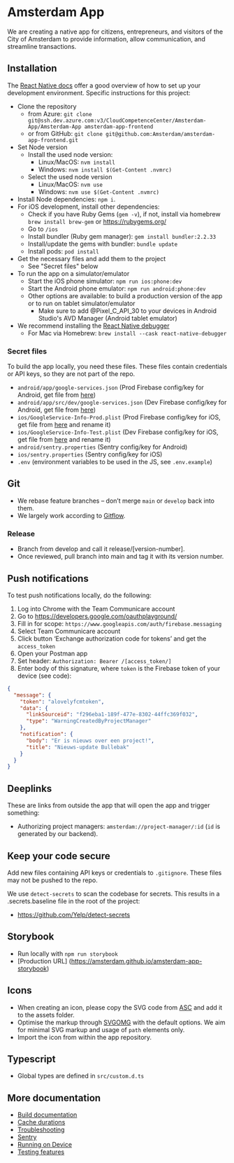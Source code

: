 # Amsterdam App

We are creating a native app for citizens, entrepreneurs, and visitors of the City of Amsterdam to provide information, allow communication, and streamline transactions.

## Installation

The [React Native docs](https://reactnative.dev/docs/environment-setup) offer a good overview of how to set up your development environment. Specific instructions for this project:

- Clone the repository
  - from Azure: `git clone git@ssh.dev.azure.com:v3/CloudCompetenceCenter/Amsterdam-App/Amsterdam-App amsterdam-app-frontend`
  - or from GitHub: `git clone git@github.com:Amsterdam/amsterdam-app-frontend.git`
- Set Node version
  - Install the used node version:
    - Linux/MacOS: `nvm install`
    - Windows: `nvm install $(Get-Content .nvmrc)`
  - Select the used node version
    - Linux/MacOS: `nvm use`
    - Windows: `nvm use $(Get-Content .nvmrc)`
- Install Node dependencies: `npm i`.
- For iOS development, install other dependencies:
  - Check if you have Ruby Gems (`gem -v`), if not, install via homebrew `brew install brew-gem` or <https://rubygems.org/>
  - Go to `/ios`
  - Install bundler (Ruby gem manager): `gem install bundler:2.2.33`
  - Install/update the gems with bundler: `bundle update`
  - Install pods: `pod install`
- Get the necessary files and add them to the project
  - See "Secret files" below
- To run the app on a simulator/emulator
  - Start the iOS phone simulator: `npm run ios:phone:dev`
  - Start the Android phone emulator: `npm run android:phone:dev`
  - Other options are available: to build a production version of the app or to run on tablet simulator/emulator
    - Make sure to add @Pixel_C_API_30 to your devices in Android Studio's AVD Manager (Android tablet emulator)
- We recommend installing the [React Native debugger](https://github.com/jhen0409/react-native-debugger)
  - For Mac via Homebrew: `brew install --cask react-native-debugger`

### Secret files

To build the app locally, you need these files. These files contain credentials or API keys, so they are not part of the repo.

- `android/app/google-services.json` (Prod Firebase config/key for Android, get file from [here](https://console.firebase.google.com/u/1/project/amsterdam-15a0a/settings/general/android:nl.amsterdam.app))
- `android/app/src/dev/google-services.json` (Dev Firebase config/key for Android, get file from [here](https://console.firebase.google.com/u/1/project/amsterdam-15a0a/settings/general/android:nl.amsterdam.app.dev))
- `ios/GoogleService-Info-Prod.plist` (Prod Firebase config/key for iOS, get file from [here](https://console.firebase.google.com/u/1/project/amsterdam-15a0a/settings/general/ios:nl.amsterdam.app) and rename it)
- `ios/GoogleService-Info-Test.plist` (Dev Firebase config/key for iOS, get file from [here](https://console.firebase.google.com/u/1/project/amsterdam-15a0a/settings/general/ios:nl.amsterdam.app.dev) and rename it)
- `android/sentry.properties` (Sentry config/key for Android)
- `ios/sentry.properties` (Sentry config/key for iOS)
- `.env` (environment variables to be used in the JS, see `.env.example`)

## Git

- We rebase feature branches – don’t merge `main` or `develop` back into them.
- We largely work according to [Gitflow](https://www.atlassian.com/git/tutorials/comparing-workflows/gitflow-workflow).

### Release

- Branch from develop and call it release/\[version-number\].
- Once reviewed, pull branch into main and tag it with its version number.

## Push notifications

To test push notifications locally, do the following:

1. Log into Chrome with the Team Communicare account
2. Go to <https://developers.google.com/oauthplayground/>
3. Fill in for scope: `https://www.googleapis.com/auth/firebase.messaging`
4. Select Team Communicare account
5. Click button ‘Exchange authorization code for tokens’ and get the `access_token`
6. Open your Postman app
7. Set header: `Authorization: Bearer /[access_token/]`
8. Enter body of this signature, where `token` is the Firebase token of your device (see code):

```json
{
  "message": {
    "token": "alovelyfcmtoken",
    "data": {
      "linkSourceid": "f296eba1-189f-477e-8302-44ffc369f032",
      "type": "WarningCreatedByProjectManager"
    },
    "notification": {
      "body": "Er is nieuws over een project!",
      "title": "Nieuws-update Bullebak"
    }
  }
}
```

## Deeplinks

These are links from outside the app that will open the app and trigger something:

- Authorizing project managers: `amsterdam://project-manager/:id` (`id` is generated by our backend).

## Keep your code secure

Add new files containing API keys or credentials to `.gitignore`. These files may not be pushed to the repo.

We use `detect-secrets` to scan the codebase for secrets. This results in a .secrets.baseline file in the root of the project:

- <https://github.com/Yelp/detect-secrets>

## Storybook

- Run locally with `npm run storybook`
- [Production URL] (<https://amsterdam.github.io/amsterdam-app-storybook>)

## Icons

- When creating an icon, please copy the SVG code from [ASC](https://amsterdam.github.io/amsterdam-styled-components) and add it to the assets folder.
- Optimise the markup through [SVGOMG](https://jakearchibald.github.io/svgomg/) with the default options. We aim for minimal SVG markup and usage of `path` elements only.
- Import the icon from within the app repository.

## Typescript

- Global types are defined in `src/custom.d.ts`

## More documentation

- [Build documentation](./.docs/build.md)
- [Cache durations](./.docs/cache-durations.md)
- [Troubleshooting](./.docs/frequently-solved-problems.md)
- [Sentry](./.docs/sentry.md)
- [Running on Device](./.docs/running-on-device.md)
- [Testing features](./.docs/testing-features.md)
